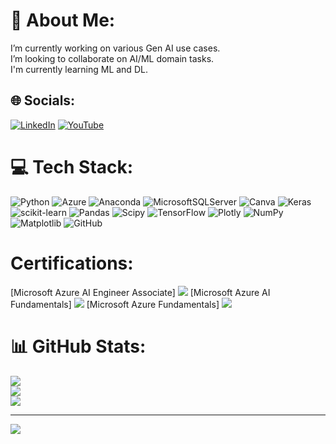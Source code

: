 # 💫 About Me:
I’m currently working on various Gen AI use cases.<br>I’m looking to collaborate on AI/ML domain tasks.<br>I'm currently learning ML and DL.


## 🌐 Socials:
[![LinkedIn](https://img.shields.io/badge/LinkedIn-%230077B5.svg?logo=linkedin&logoColor=white)](https://linkedin.com/in/www.linkedin.com/in/aditi-jain163) [![YouTube](https://img.shields.io/badge/YouTube-%23FF0000.svg?logo=YouTube&logoColor=white)](https://youtube.com/@https://www.youtube.com/@naturalistbynature3387) 

# 💻 Tech Stack:
![Python](https://img.shields.io/badge/python-3670A0?style=for-the-badge&logo=python&logoColor=ffdd54) ![Azure](https://img.shields.io/badge/azure-%230072C6.svg?style=for-the-badge&logo=microsoftazure&logoColor=white) ![Anaconda](https://img.shields.io/badge/Anaconda-%2344A833.svg?style=for-the-badge&logo=anaconda&logoColor=white) ![MicrosoftSQLServer](https://img.shields.io/badge/Microsoft%20SQL%20Server-CC2927?style=for-the-badge&logo=microsoft%20sql%20server&logoColor=white) ![Canva](https://img.shields.io/badge/Canva-%2300C4CC.svg?style=for-the-badge&logo=Canva&logoColor=white) ![Keras](https://img.shields.io/badge/Keras-%23D00000.svg?style=for-the-badge&logo=Keras&logoColor=white) ![scikit-learn](https://img.shields.io/badge/scikit--learn-%23F7931E.svg?style=for-the-badge&logo=scikit-learn&logoColor=white) ![Pandas](https://img.shields.io/badge/pandas-%23150458.svg?style=for-the-badge&logo=pandas&logoColor=white) ![Scipy](https://img.shields.io/badge/SciPy-%230C55A5.svg?style=for-the-badge&logo=scipy&logoColor=%white) ![TensorFlow](https://img.shields.io/badge/TensorFlow-%23FF6F00.svg?style=for-the-badge&logo=TensorFlow&logoColor=white) ![Plotly](https://img.shields.io/badge/Plotly-%233F4F75.svg?style=for-the-badge&logo=plotly&logoColor=white) ![NumPy](https://img.shields.io/badge/numpy-%23013243.svg?style=for-the-badge&logo=numpy&logoColor=white) ![Matplotlib](https://img.shields.io/badge/Matplotlib-%23ffffff.svg?style=for-the-badge&logo=Matplotlib&logoColor=black) ![GitHub](https://img.shields.io/badge/github-%23121011.svg?style=for-the-badge&logo=github&logoColor=white)
# Certifications:
[Microsoft Azure AI Engineer Associate] ![](https://miro.medium.com/v2/resize:fit:1400/1*OtoFLnKYYOP9VUeiOxWfNQ.jpeg)
[Microsoft Azure AI Fundamentals] ![](https://encrypted-tbn0.gstatic.com/images?q=tbn:ANd9GcSoFZMNq1IKr5RrkcNOxviVKdlSvgIbQrPsxQ&s)
[Microsoft Azure Fundamentals]  ![](https://encrypted-tbn0.gstatic.com/images?q=tbn:ANd9GcRn0E_MxOGxw6oy2ENXmcEWNHYpd1v14K0p8zdpJeq0dKHL1gfq0sp5HPnFtgGB4KOlmdU&usqp=CAU)
# 📊 GitHub Stats:
![](https://github-readme-stats.vercel.app/api?username=ADITIJAIN163&theme=dark&hide_border=true&include_all_commits=false&count_private=false)<br/>
![](https://github-readme-streak-stats.herokuapp.com/?user=ADITIJAIN163&theme=dark&hide_border=true)<br/>
![](https://github-readme-stats.vercel.app/api/top-langs/?username=ADITIJAIN163&theme=dark&hide_border=true&include_all_commits=false&count_private=false&layout=compact)

---
[![](https://visitcount.itsvg.in/api?id=ADITIJAIN163&icon=4&color=1)](https://visitcount.itsvg.in)

